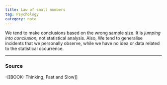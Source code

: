 ```yaml
---
title: Law of small numbers
tag: Psychology 
category: note
---
```


We tend to make conclusions based on the wrong sample size. It is *jumping into conclusion,* not statistical analysis. Also, We tend to generalise incidents that we personally observe, while we have no idea or data related to the statistical occurrence.  

--- 
### Source
-[[BOOK- Thinking, Fast and Slow]]